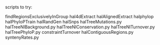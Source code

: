 scripts to try:

findRegionsExclusivelyInGroup
hal4dExtract
halAlignedExtract
halphylop
halPhyloPTrain
halRandGen
halSnps
halTreeMutations.py
halTreeNIBackground.py
halTreeNIConservation.py
halTreeNITurnover.py
halTreePhyloP.py
constraintTurnover
halContiguousRegions.py
syntenyRates.py

